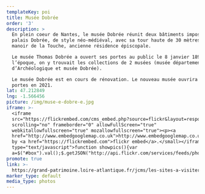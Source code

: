 ```yaml
---
templateKey: poi
title: Musée Dobrée
order: '3'
description: >
  En plein coeur de Nantes, le musée Dobrée réunit deux bâtiments imposants : le
  palais Dobrée, de style néo-médiéval, avec sa tour haute de 30 mètres et le
  manoir de la Touche, ancienne résidence épiscopale. 

  Le musée Thomas Dobrée a ouvert ses portes au public le 8 janvier 1899. À
  l’époque, on y trouvait les collections de 2 musées (musée départemental
  d’Archéologique et musée Dobrée). 

  Le musée Dobrée est en cours de rénovation. Le nouveau musée ouvrira ses
  portes en 2021.
lat: 47.212849
lng: -1.566456
picture: /img/muse-e-dobre-e.jpg
iframe: >-
  <iframe
  src="https://flickrembed.com/cms_embed.php?source=flickr&layout=responsive&input=72157697479991784&sort=0&by=album&theme=default&scale=fill&limit=10&skin=default&autoplay=true"
  scrolling="no" frameborder="0" allowFullScreen="true"
  webkitallowfullscreen="true" mozallowfullscreen="true"><p><a 
  href="http://www.embedgooglemap.co.uk">http://www.embedgooglemap.co.uk/</a></p><small>Powered
  by <a href="https://flickrembed.com">flickr embed</a>.</small></iframe><script
  type="text/javascript">function showpics(){var
  a=$("#box").val();$.getJSON("http://api.flickr.com/services/feeds/photos_public.gne?tags="+a+"&tagmode=any&format=json&jsoncallback=?",function(a){$("#images").hide().html(a).fadeIn("fast"),$.each(a.items,function(a,e){$("<img/>").attr("src",e.media.m).appendTo("#images")})})}</script>
promote: true
link: >-
  https://grand-patrimoine.loire-atlantique.fr/jcms/les-sites-a-visiter/musee-dobree-a-nantes/le-projet-de-renovation/le-projet-de-renovation-du-musee-dobree-fr-p2_291505
marker_type: default
media_type: photos
---
```


